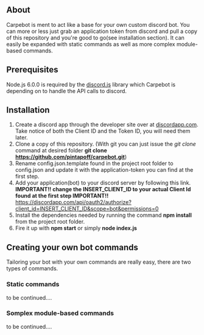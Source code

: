 ## About
Carpebot is ment to act like a base for your own custom discord bot. You can more or less just grab an application token from discord and pull a copy of this repository and you're good to go(see installation section). It can easily be expanded with static commands as well as more complex module-based commands.

## Prerequisites
Node.js 6.0.0 is required by the [discord.js](https://github.com/hydrabolt/discord.js/) library which Carpebot is depending on to handle the API calls to discord.

## Installation
1. Create a discord app through the developer site over at [discordapp.com](https://discordapp.com/developers). Take notice of both the Client ID and the Token ID, you will need them later.
2. Clone a copy of this repository. (With git you can just issue the _git clone_ command at desired folder __git clone https://github.com/pintapoff/carpebot.git__)
3. Rename config.json.template found in the project root folder to config.json and update it with the application-token you can find at the first step.
4. Add your application(bot) to your discord server by following this link. __IMPORTANT!! change the INSERT_CLIENT_ID to your actual Client Id found at the first step IMPORTANT!!__ https://discordapp.com/api/oauth2/authorize?client_id=INSERT_CLIENT_ID&scope=bot&permissions=0 
5. Install the dependencies needed by running the command __npm install__ from the project root folder.
6. Fire it up with __npm start__ or simply __node index.js__

## Creating your own bot commands
Tailoring your bot with your own commands are really easy, there are two types of commands.
### Static commands
to be continued....

### Somplex module-based commands
to be continued....